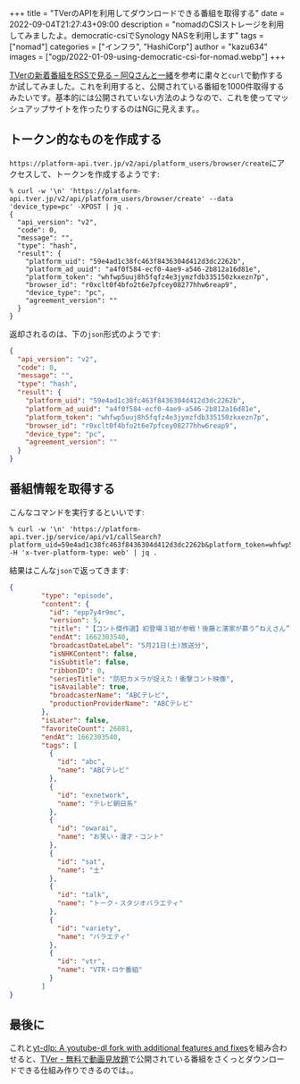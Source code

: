 +++
title = "TVerのAPIを利用してダウンロードできる番組を取得する"
date = 2022-09-04T21:27:43+09:00
description = "nomadのCSIストレージを利用してみましたよ。democratic-csiでSynology NASを利用します"
tags = ["nomad"]
categories = ["インフラ", "HashiCorp"]
author = "kazu634"
images = ["ogp/2022-01-09-using-democratic-csi-for-nomad.webp"]
+++

[TVerの新着番組をRSSで見る – 阿Qさんと一緒](https://blog.srytk.com/aquei/763.html)を参考に粛々と`curl`で動作するか試してみました。これを利用すると、公開されている番組を1000件取得するみたいです。基本的には公開されていない方法のようなので、これを使ってマッシュアップサイトを作ったりするのはNGに見えます。。

<!--more-->

## トークン的なものを作成する
`https://platform-api.tver.jp/v2/api/platform_users/browser/create`にアクセスして、トークンを作成するようです:

```shell
% curl -w '\n' 'https://platform-api.tver.jp/v2/api/platform_users/browser/create' --data 'device_type=pc' -XPOST | jq .
{
  "api_version": "v2",
  "code": 0,
  "message": "",
  "type": "hash",
  "result": {
    "platform_uid": "59e4ad1c38fc463f8436304d412d3dc2262b",
    "platform_ad_uuid": "a4f0f584-ecf0-4ae9-a546-2b812a16d81e",
    "platform_token": "whfwp5uuj8h5fqfz4e3jymzfdb335150zkxezn7p",
    "browser_id": "r0xclt0f4bfo2t6e7pfcey08277hhw6reap9",
    "device_type": "pc",
    "agreement_version": ""
  }
}
```

返却されるのは、下の`json`形式のようです:

```json
{
  "api_version": "v2",
  "code": 0,
  "message": "",
  "type": "hash",
  "result": {
    "platform_uid": "59e4ad1c38fc463f8436304d412d3dc2262b",
    "platform_ad_uuid": "a4f0f584-ecf0-4ae9-a546-2b812a16d81e",
    "platform_token": "whfwp5uuj8h5fqfz4e3jymzfdb335150zkxezn7p",
    "browser_id": "r0xclt0f4bfo2t6e7pfcey08277hhw6reap9",
    "device_type": "pc",
    "agreement_version": ""
  }
}
```

## 番組情報を取得する
こんなコマンドを実行するといいです:

```shell
% curl -w '\n' 'https://platform-api.tver.jp/service/api/v1/callSearch?platform_uid=59e4ad1c38fc463f8436304d412d3dc2262b&platform_token=whfwp5uuj8h5fqfz4e3jymzfdb335150zkxezn7p&require_data=later' -H 'x-tver-platform-type: web' | jq .
```

結果はこんな`json`で返ってきます:

```json
{
        "type": "episode",
        "content": {
          "id": "epp7y4r9mc",
          "version": 5,
          "title": "【コント傑作選】初登場３組が参戦！後藤と濱家が慕う“ねえさん”なるみが厳しく後輩たちのネタをジャッジ！",
          "endAt": 1662303540,
          "broadcastDateLabel": "5月21日(土)放送分",
          "isNHKContent": false,
          "isSubtitle": false,
          "ribbonID": 0,
          "seriesTitle": "防犯カメラが捉えた！衝撃コント映像",
          "isAvailable": true,
          "broadcasterName": "ABCテレビ",
          "productionProviderName": "ABCテレビ"
        },
        "isLater": false,
        "favoriteCount": 26081,
        "endAt": 1662303540,
        "tags": [
          {
            "id": "abc",
            "name": "ABCテレビ"
          },
          {
            "id": "exnetwork",
            "name": "テレビ朝日系"
          },
          {
            "id": "owarai",
            "name": "お笑い・漫才・コント"
          },
          {
            "id": "sat",
            "name": "土"
          },
          {
            "id": "talk",
            "name": "トーク・スタジオバラエティ"
          },
          {
            "id": "variety",
            "name": "バラエティ"
          },
          {
            "id": "vtr",
            "name": "VTR・ロケ番組"
          }
        ]
}
```

## 最後に
これと[yt-dlp: A youtube-dl fork with additional features and fixes](https://github.com/yt-dlp/yt-dlp)を組み合わせると、[TVer \- 無料で動画見放題](https://tver.jp/)で公開されている番組をさくっとダウンロードできる仕組み作りできるのでは。。
